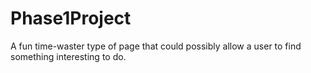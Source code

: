 # Phase1Project
A fun time-waster type of page that could possibly allow a user to find something interesting to do.
